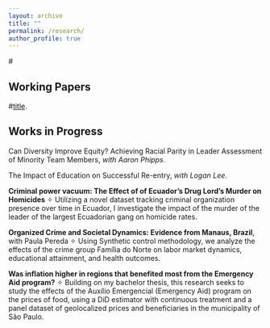 ```yaml
---
layout: archive
title: ""
permalink: /research/
author_profile: true
---
```



#<h2>Working Papers</h2>

#[title](https://link).

<h2>Works in Progress</h2>

Can Diversity Improve Equity? Achieving Racial Parity in Leader Assessment of Minority Team Members, *with Aaron Phipps*.

The Impact of Education on Successful Re-entry, *with Logan Lee*.


**Criminal power vacuum: The Effect of of Ecuador’s Drug Lord’s Murder on Homicides**
✧ Utilizing a novel dataset tracking criminal organization presence over time in Ecuador, I investigate the
impact of the murder of the leader of the largest Ecuadorian gang on homicide rates.


**Organized Crime and Societal Dynamics: Evidence from Manaus, Brazil**, with Paula Pereda
✧ Using Synthetic control methodology, we analyze the effects of the crime group Família do Norte on labor
market dynamics, educational attainment, and health outcomes.


**Was inflation higher in regions that benefited most from the Emergency Aid program?**
✧ Building on my bachelor thesis, this research seeks to study the effects of the Auxílio Emergencial
(Emergency Aid) program on the prices of food, using a DiD estimator with continuous treatment and a
panel dataset of geolocalized prices and beneficiaries in the municipality of São Paulo.
